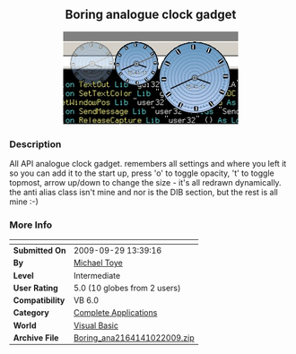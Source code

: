 ﻿<div align="center">

## Boring analogue clock gadget

<img src="PIC20091021046502102.jpg">
</div>

### Description

All API analogue clock gadget. remembers all settings and where you left it so you can add it to the start up, press 'o' to toggle opacity, 't' to toggle topmost, arrow up/down to change the size - it's all redrawn dynamically. the anti alias class isn't mine and nor is the DIB section, but the rest is all mine :-)
 
### More Info
 


<span>             |<span>
---                |---
**Submitted On**   |2009-09-29 13:39:16
**By**             |[Michael Toye](https://github.com/Planet-Source-Code/PSCIndex/blob/master/ByAuthor/michael-toye.md)
**Level**          |Intermediate
**User Rating**    |5.0 (10 globes from 2 users)
**Compatibility**  |VB 6\.0
**Category**       |[Complete Applications](https://github.com/Planet-Source-Code/PSCIndex/blob/master/ByCategory/complete-applications__1-27.md)
**World**          |[Visual Basic](https://github.com/Planet-Source-Code/PSCIndex/blob/master/ByWorld/visual-basic.md)
**Archive File**   |[Boring\_ana2164141022009\.zip](https://github.com/Planet-Source-Code/michael-toye-boring-analogue-clock-gadget__1-72510/archive/master.zip)








